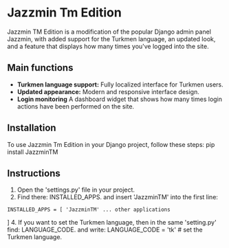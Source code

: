 # Jazzmin Tm Edition

Jazzmin TM Edition is a modification of the popular Django admin panel Jazzmin, with added support for the Turkmen language, an updated look, and a feature that displays how many times you've logged into the site.

## Main functions

- **Turkmen language support:** Fully localized interface for Turkmen users.
- **Updated appearance:** Modern and responsive interface design.
- **Login monitoring** A dashboard widget that shows how many times login actions have been performed on the site.

## Installation

To use Jazzmin Tm Edition in your Django project, follow these steps:
pip install JazzminTM

## Instructions

1. Open the 'settings.py' file in your project.
2. Find there: INSTALLED_APPS. and insert 'JazzminTM' into the first line:

``
  INSTALLED_APPS = [
    'JazzminTM'
   ... other applications
``

]
4. If you want to set the Turkmen language, then in the same 'setting.py' find: LANGUAGE_CODE. and write: LANGUAGE_CODE = 'tk' # set the Turkmen language.



